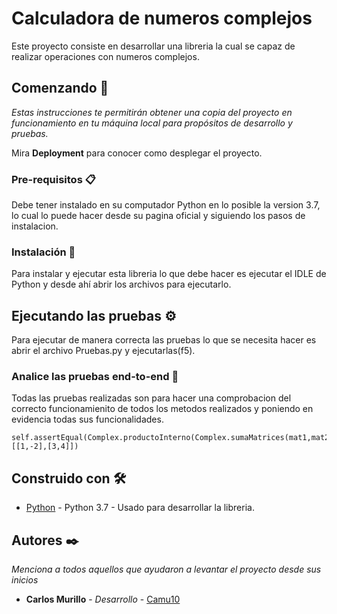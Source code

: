 # Calculadora de numeros complejos

Este proyecto consiste en desarrollar una libreria la cual se capaz de realizar operaciones con numeros complejos.

## Comenzando 🚀

_Estas instrucciones te permitirán obtener una copia del proyecto en funcionamiento en tu máquina local para propósitos de desarrollo y pruebas._

Mira **Deployment** para conocer como desplegar el proyecto.

### Pre-requisitos 📋

Debe tener instalado en su computador Python en lo posible la version 3.7, lo cual lo puede hacer desde su pagina oficial y siguiendo los pasos de instalacion.

### Instalación 🔧

Para instalar y ejecutar esta libreria lo que debe hacer es ejecutar el IDLE de Python y desde ahí abrir los archivos para ejecutarlo.

## Ejecutando las pruebas ⚙️

Para ejecutar de manera correcta las pruebas lo que se necesita hacer es abrir el archivo Pruebas.py y ejecutarlas(f5).

### Analice las pruebas end-to-end 🔩

Todas las pruebas realizadas son para hacer una comprobacion del correcto funcionamienito de todos los metodos realizados y poniendo en evidencia todas sus funcionalidades.

```
self.assertEqual(Complex.productoInterno(Complex.sumaMatrices(mat1,mat2),mat3),[[1,-2],[3,4]])
```

## Construido con 🛠️

* [Python](https://www.python.org/) - Python 3.7 - Usado para desarrollar la libreria.

## Autores ✒️

_Menciona a todos aquellos que ayudaron a levantar el proyecto desde sus inicios_

* **Carlos Murillo** - *Desarrollo* - [Camu10](https://github.com/Camu10)
